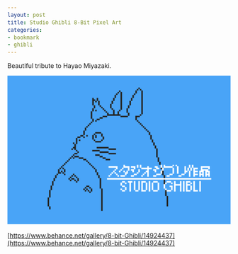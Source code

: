 ```yaml
---
layout: post
title: Studio Ghibli 8-Bit Pixel Art
categories:
- bookmark
- ghibli
---
```


Beautiful tribute to Hayao Miyazaki.

![Studio Ghibli](/images/posts/studio-ghibli.png)

[https://www.behance.net/gallery/8-bit-Ghibli/14924437](https://www.behance.net/gallery/8-bit-Ghibli/14924437)


